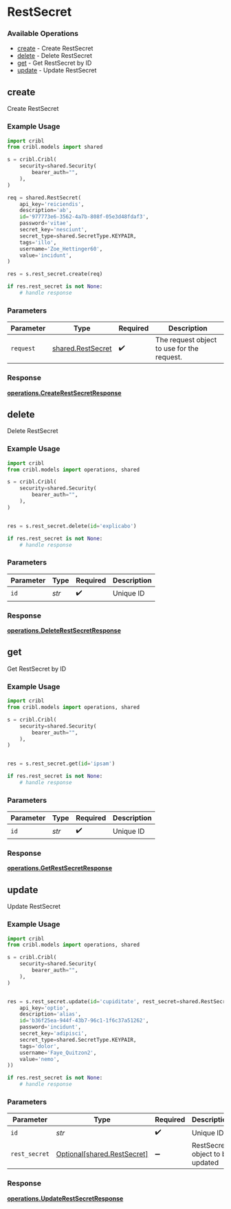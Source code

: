# RestSecret

### Available Operations

* [create](#create) - Create RestSecret
* [delete](#delete) - Delete RestSecret
* [get](#get) - Get RestSecret by ID
* [update](#update) - Update RestSecret

## create

Create RestSecret

### Example Usage

```python
import cribl
from cribl.models import shared

s = cribl.Cribl(
    security=shared.Security(
        bearer_auth="",
    ),
)

req = shared.RestSecret(
    api_key='reiciendis',
    description='ab',
    id='977773e6-3562-4a7b-808f-05e3d48fdaf3',
    password='vitae',
    secret_key='nesciunt',
    secret_type=shared.SecretType.KEYPAIR,
    tags='illo',
    username='Zoe_Hettinger60',
    value='incidunt',
)

res = s.rest_secret.create(req)

if res.rest_secret is not None:
    # handle response
```

### Parameters

| Parameter                                              | Type                                                   | Required                                               | Description                                            |
| ------------------------------------------------------ | ------------------------------------------------------ | ------------------------------------------------------ | ------------------------------------------------------ |
| `request`                                              | [shared.RestSecret](../../models/shared/restsecret.md) | :heavy_check_mark:                                     | The request object to use for the request.             |


### Response

**[operations.CreateRestSecretResponse](../../models/operations/createrestsecretresponse.md)**


## delete

Delete RestSecret

### Example Usage

```python
import cribl
from cribl.models import operations, shared

s = cribl.Cribl(
    security=shared.Security(
        bearer_auth="",
    ),
)


res = s.rest_secret.delete(id='explicabo')

if res.rest_secret is not None:
    # handle response
```

### Parameters

| Parameter          | Type               | Required           | Description        |
| ------------------ | ------------------ | ------------------ | ------------------ |
| `id`               | *str*              | :heavy_check_mark: | Unique ID          |


### Response

**[operations.DeleteRestSecretResponse](../../models/operations/deleterestsecretresponse.md)**


## get

Get RestSecret by ID

### Example Usage

```python
import cribl
from cribl.models import operations, shared

s = cribl.Cribl(
    security=shared.Security(
        bearer_auth="",
    ),
)


res = s.rest_secret.get(id='ipsam')

if res.rest_secret is not None:
    # handle response
```

### Parameters

| Parameter          | Type               | Required           | Description        |
| ------------------ | ------------------ | ------------------ | ------------------ |
| `id`               | *str*              | :heavy_check_mark: | Unique ID          |


### Response

**[operations.GetRestSecretResponse](../../models/operations/getrestsecretresponse.md)**


## update

Update RestSecret

### Example Usage

```python
import cribl
from cribl.models import operations, shared

s = cribl.Cribl(
    security=shared.Security(
        bearer_auth="",
    ),
)


res = s.rest_secret.update(id='cupiditate', rest_secret=shared.RestSecret(
    api_key='optio',
    description='alias',
    id='b36f25ea-944f-43b7-96c1-1f6c37a51262',
    password='incidunt',
    secret_key='adipisci',
    secret_type=shared.SecretType.KEYPAIR,
    tags='dolor',
    username='Faye_Quitzon2',
    value='nemo',
))

if res.rest_secret is not None:
    # handle response
```

### Parameters

| Parameter                                                        | Type                                                             | Required                                                         | Description                                                      |
| ---------------------------------------------------------------- | ---------------------------------------------------------------- | ---------------------------------------------------------------- | ---------------------------------------------------------------- |
| `id`                                                             | *str*                                                            | :heavy_check_mark:                                               | Unique ID                                                        |
| `rest_secret`                                                    | [Optional[shared.RestSecret]](../../models/shared/restsecret.md) | :heavy_minus_sign:                                               | RestSecret object to be updated                                  |


### Response

**[operations.UpdateRestSecretResponse](../../models/operations/updaterestsecretresponse.md)**

